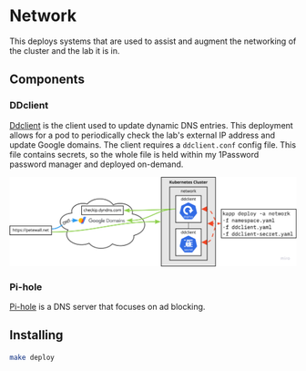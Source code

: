 # Network

This deploys systems that are used to assist and augment the networking of the cluster and the lab it is in.

## Components

### DDclient

[Ddclient](https://github.com/linuxserver/docker-ddclient) is the client used to update dynamic DNS entries. This deployment allows for a pod to periodically check the lab's external IP address and update Google domains. The client requires a `ddclient.conf` config file. This file contains secrets, so the whole file is held within my 1Password password manager and deployed on-demand.

![Ddclient architecture](images/architecture.png)

### Pi-hole

[Pi-hole](https://pi-hole.net/) is a DNS server that focuses on ad blocking.

## Installing

```bash
make deploy
```
